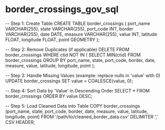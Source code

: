 # border_crossings_gov_sql

-- Step 1: Create Table
CREATE TABLE border_crossings (
    port_name VARCHAR(255),
    state VARCHAR(255),
    port_code INT,
    border VARCHAR(255),
    date DATE,
    measure VARCHAR(255),
    value INT,
    latitude FLOAT,
    longitude FLOAT,
    point GEOMETRY
);

-- Step 2: Remove Duplicates (if applicable)
DELETE FROM border_crossings
WHERE ctid NOT IN (
    SELECT MIN(ctid)
    FROM border_crossings
    GROUP BY port_name, state, port_code, border, date, measure, value, latitude, longitude, point
);

-- Step 3: Handle Missing Values (example: replace nulls in 'value' with 0)
UPDATE border_crossings
SET value = COALESCE(value, 0);

-- Step 4: Sort Data by 'Value' in Descending Order
SELECT * FROM border_crossings
ORDER BY value DESC;

-- Step 5: Load Cleaned Data into Table
COPY border_crossings (port_name, state, port_code, border, date, measure, value, latitude, longitude, point)
FROM '/path/to/cleaned_border_data.csv'
DELIMITER ','
CSV HEADER;

